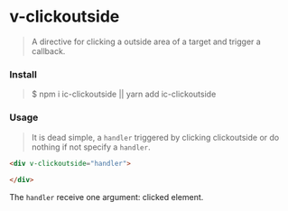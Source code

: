 # v-clickoutside
> A directive for clicking a outside area of a target and trigger a callback.

### Install
>$ npm i ic-clickoutside || yarn add ic-clickoutside

### Usage
> It is dead simple, a `handler` triggered by clicking clickoutside or do nothing if not specify a `handler`.

``` html
<div v-clickoutside="handler">
    
</div>
```
The `handler` receive one argument: clicked element.